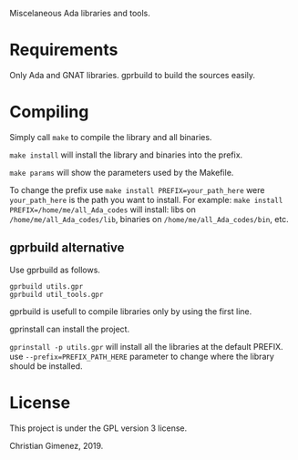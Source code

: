 Miscelaneous Ada libraries and tools.

# Requirements
Only Ada and GNAT libraries. gprbuild to build the sources easily.

# Compiling
Simply call `make` to compile the library and all binaries.

`make install` will install the library and binaries into the prefix.

`make params` will show the parameters used by the Makefile.

To change the prefix use `make install PREFIX=your_path_here` were `your_path_here` is the path you want to install. For example: `make install PREFIX=/home/me/all_Ada_codes` will install:
libs on `/home/me/all_Ada_codes/lib`, binaries on `/home/me/all_Ada_codes/bin`, etc.

## gprbuild alternative
Use gprbuild as follows.

```
gprbuild utils.gpr
gprbuild util_tools.gpr
```

gprbuild is usefull to compile libraries only by using the first line.

gprinstall can install the project. 

`gprinstall -p utils.gpr` will install all the libraries at the default PREFIX. use `--prefix=PREFIX_PATH_HERE` parameter to change where the library should be installed.

# License
This project is under the GPL version 3 license. 

Christian Gimenez, 2019.

